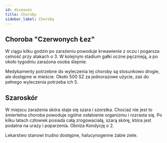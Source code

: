 ```yaml
---
id: diseases
title: Choroby
sidebar_label: Choroby
---
```


## Choroba "Czerwonych Łez"
W ciągu kilku godzin po zarażeniu powoduje krwawienie z oczu i pogarsza celność przy atakach o 3. W kolejnym stadium gałki oczne pęcznieją, a po około tygodniu zarażona osoba ślepnie.

Medykamenty potrzebne do wyleczenia tej choroby są stosunkowo drogie, ale dostępne w mieście. Około 500 SZ za jednorazowe użycie, zaś do pełnego wyleczenia potrzeba ich 5.

## Szaroskór
W miejscu zarażenia skóra staje się szara i szorstka. Chociaż nie jest to śmiertelna choroba powoduje ogólne osłabienie organizmu i rozrasta się. Po kilku latach człowiek posiada całą zrogowaciałą, szarą skórę, która jest podatna na urazy i poparzenia. Obniża Kondycję o 2.

Lekarstwo stanowi trudno dostępne, halucynogenne żabie ziele.
